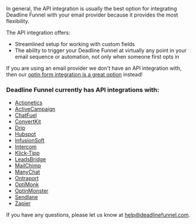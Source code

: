 In general, the API integration is usually the best option for integrating
Deadline Funnel with your email provider because it provides the most
flexibility.

The API integration offers:

  * Streamlined setup for working with custom fields
  * The ability to trigger your Deadline Funnel at virtually any point in your email sequence or automation, not only when someone first opts in

If you are using an email provider we don't have an API integration with, then
our  [optin form integration is a great
option](http://documentation.deadlinefunnel.com/article/17-optin-form)
instead!  

###  Deadline Funnel currently has API integrations with:

  * [Actionetics](http://documentation.deadlinefunnel.com/article/337-how-to-integrate-deadline-funnel-with-actionetics)
  * [ActiveCampaign](http://documentation.deadlinefunnel.com/article/244-how-to-integrate-deadline-funnel-with-activecampaign-api)
  * [ChatFuel](https://documentation.deadlinefunnel.com/article/552-how-to-integrate-deadline-funnel-with-chatfuel)
  * [ConvertKit](http://documentation.deadlinefunnel.com/article/391-how-to-integrate-deadline-funnel-with-convertkit-api)
  * [Drip](http://documentation.deadlinefunnel.com/article/291-how-to-integrate-deadline-funnel-with-drip-api)
  * [Hubspot](http://documentation.deadlinefunnel.com/article/480-how-to-integrate-deadline-funnel-with-hubspot-api)
  * [InfusionSoft](http://documentation.deadlinefunnel.com/article/292-how-to-integrate-deadline-funnel-with-infusionsoft)
  * [Intercom](https://documentation.deadlinefunnel.com/article/533-how-to-integrate-intercom-with-deadline-funnel)
  * [Klick-Tipp](http://documentation.deadlinefunnel.com/article/481-how-to-integrate-deadline-funnel-with-klick-tipp-api)
  * [LeadsBridge](https://documentation.deadlinefunnel.com/article/547-how-to-integrate-deadline-funnel-with-leadsbridge)
  * [MailChimp](http://documentation.deadlinefunnel.com/article/354-how-to-integrate-deadline-funnel-with-mailchimp-api)
  * [ManyChat](https://documentation.deadlinefunnel.com/article/525-how-to-integrate-deadline-funnel-with-manychat)
  * [Ontraport](http://documentation.deadlinefunnel.com/article/251-how-to-integrate-deadline-funnel-with-ontraport-api)
  * [OptiMonk](http://documentation.deadlinefunnel.com/article/487-how-to-integrate-deadline-funnel-with-optimonk-api)
  * [OptinMonster](http://documentation.deadlinefunnel.com/article/492-how-to-integrate-deadline-funnel-with-optinmonster-via-webhook)
  * [Sendlane](http://documentation.deadlinefunnel.com/article/505-how-to-integrate-deadline-funnel-with-sendlane-api)
  * [Zapier](http://documentation.deadlinefunnel.com/article/373-how-to-trigger-a-countdown-upon-subscribe-using-zapier)

If you have any questions, please let us know at
[help@deadlinefunnel.com](mailto:mailto:help@deadlinefunnel.com).

